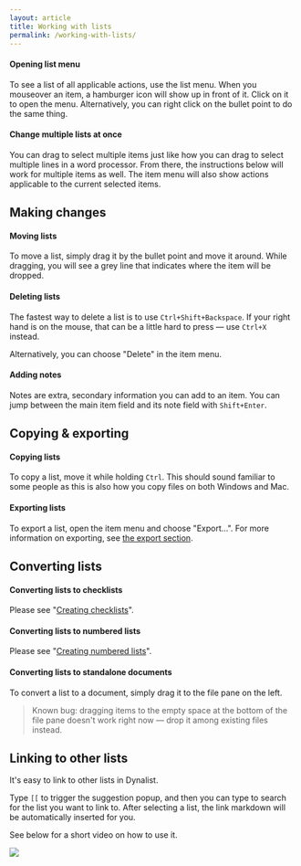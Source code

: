 ```yaml
---
layout: article
title: Working with lists
permalink: /working-with-lists/
---
```


#### Opening list menu

To see a list of all applicable actions, use the list menu. When you mouseover an item, a hamburger icon will show up in front of it. Click on it to open the menu. Alternatively, you can right click on the bullet point to do the same thing.

#### Change multiple lists at once

You can drag to select multiple items just like how you can drag to select multiple lines in a word processor. From there, the instructions below will work for multiple items as well. The item menu will also show actions applicable to the current selected items.

## Making changes

#### Moving lists

To move a list, simply drag it by the bullet point and move it around. While dragging, you will see a grey line that indicates where the item will be dropped.

#### Deleting lists

The fastest way to delete a list is to use `Ctrl+Shift+Backspace`. If your right hand is on the mouse, that can be a little hard to press — use `Ctrl+X` instead.

Alternatively, you can choose "Delete" in the item menu.

#### Adding notes

Notes are extra, secondary information you can add to an item. You can jump between the main item field and its note field with `Shift+Enter`.

## Copying & exporting

#### Copying lists

To copy a list, move it while holding `Ctrl`. This should sound familiar to some people as this is also how you copy files on both Windows and Mac.

#### Exporting lists

To export a list, open the item menu and choose "Export...". For more information on exporting, see [the export section](../export/).

## Converting lists

#### Converting lists to checklists

Please see "[Creating checklists](../list-types/#creating-checklists)".

#### Converting lists to numbered lists

Please see "[Creating numbered lists](../list-types/#creating-numbered-lists)".

#### Converting lists to standalone documents

To convert a list to a document, simply drag it to the file pane on the left.

> Known bug: dragging items to the empty space at the bottom of the file pane doesn't work right now — drop it among existing files instead.

## Linking to other lists

It's easy to link to other lists in Dynalist.

Type `[[` to trigger the suggestion popup, and then you can type to search for the list you want to link to. After selecting a list, the link markdown will be automatically inserted for you.

See below for a short video on how to use it.

![](http://i.imgur.com/kKo09Aw.gif)